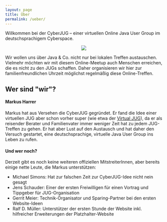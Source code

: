 ```yaml
---
layout: page
title: Über
permalink: /ueber/
---
```


Willkommen bei der CyberJUG &ndash; einer virtuellen Online Java User Group im deutschsprachigem Cyberspace.

<p>
    <div align="center">
        <img src="/assets/images/logo_16-9_retro.gif" />
    </div>
</p>

Wir wollen uns über Java & Co. nicht nur bei lokalen Treffen austauschen.
Vielmehr möchten wir mit diesem Online-Meetup auch Menschen erreichen, die es nicht zu den JUGs schaffen.
Daher organisieren wir hier zur familienfreundlichen Uhrzeit möglichst regelmäßig diese Online-Treffen.

## Wer sind "wir"?

#### Markus Harrer

Markus hat aus Versehen die CyberJUG gegründet.
Er fand die Idee einer virtuellen JUG aber schon vorher super (wie etwa der [Virtual JUG](https://virtualjug.com/)), da er als reisender Berater und Familienvater immer weniger Zeit hat zu jedem JUG-Treffen zu gehen.
Er hat aber Lust auf den Austausch und hat daher den Versuch gestartet, eine deutschsprachige, virtuelle Java User Group ins Leben zu rufen.


#### Und wer noch?

Derzeit gibt es noch keine weiteren offiziellen MitstreiterInnen, aber bereits einige nette Leute, die Markus unterstützen:

* Michael Simons: Hat zur falschen Zeit zur CyberJUG-Idee nicht nein gesagt
* Jens Schauder: Einer der ersten Freiwilligen für einen Vortrag und Tippgeber für JUG-Organisation
* Gerrit Meier: Technik-Organisator und Sparing-Partner bei den ersten Website-Ideen
* Ralf D. Müller: Unterstützer der ersten Stunde der Website inkl. hilfreicher Erweiterungen der Platzhalter-Website

